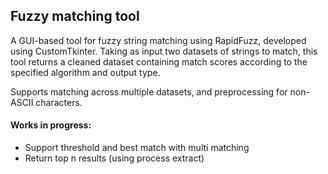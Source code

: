 ## Fuzzy matching tool

A GUI-based tool for fuzzy string matching using RapidFuzz, developed using CustomTkinter. Taking as input two datasets of strings to match, this tool returns a cleaned dataset containing match scores according to the specified algorithm and output type.

Supports matching across multiple datasets, and preprocessing for non-ASCII characters.

#### Works in progress:
- Support threshold and best match with multi matching
- Return top n results (using process extract)
